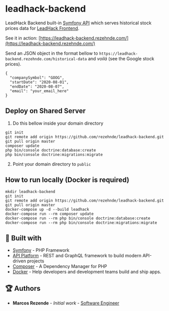 # leadhack-backend
LeadHack Backend built-in [Symfony API](https://symfony.com/doc/current/index.html) which serves historical stock prices data for [LeadHack Frontend](https://github.com/rezehnde/leadhack-frontend).

See it in action: [https://leadhack-backend.rezehnde.com/](https://leadhack-backend.rezehnde.com/)

Send an JSON object in the format bellow to ```https://leadhack-backend.rezehnde.com/historical-data``` and _voilá_ (see the Google stock prices).
```
{
  "companySymbol": "GOOG",
  "startDate": "2020-08-01",
  "endDate": "2020-08-07",
  "email": "your_email_here"
}
```

## Deploy on Shared Server
1. Do this bellow inside your domain directory
```
git init
git remote add origin https://github.com/rezehnde/leadhack-backend.git
git pull origin master
composer update
php bin/console doctrine:database:create
php bin/console doctrine:migrations:migrate
```
2. Point your domain directory to ```public```

## How to run locally (Docker is required)
```
mkdir leadhack-backend
git init
git remote add origin https://github.com/rezehnde/leadhack-backend.git
git pull origin master
docker-compose up -d --build leadhack
docker-compose run --rm composer update
docker-compose run --rm php bin/console doctrine:database:create
docker-compose run --rm php bin/console doctrine:migrations:migrate
```

## :triangular_ruler: Built with 

* [Symfony](https://symfony.com/) - PHP Framework
* [API Platform](https://api-platform.com/) - REST and GraphQL framework to build modern API-driven projects
* [Composer](https://getcomposer.org/) - A Dependency Manager for PHP
* [Docker](https://www.docker.com/) - Help developers and development teams build and ship apps.

## :trophy: Authors 

* **Marcos Rezende** - *Initial work* - [Software Engineer](https://github.com/rezehnde)
